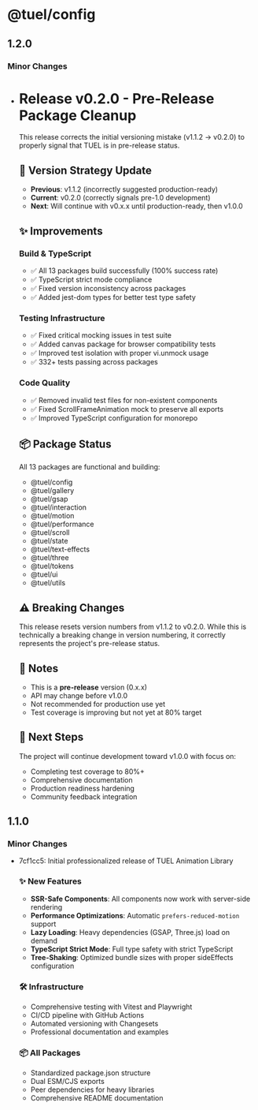 # @tuel/config

## 1.2.0

### Minor Changes

- # Release v0.2.0 - Pre-Release Package Cleanup

  This release corrects the initial versioning mistake (v1.1.2 → v0.2.0) to properly signal that TUEL is in pre-release status.

  ## 🎯 Version Strategy Update

  - **Previous**: v1.1.2 (incorrectly suggested production-ready)
  - **Current**: v0.2.0 (correctly signals pre-1.0 development)
  - **Next**: Will continue with v0.x.x until production-ready, then v1.0.0

  ## ✨ Improvements

  ### Build & TypeScript

  - ✅ All 13 packages build successfully (100% success rate)
  - ✅ TypeScript strict mode compliance
  - ✅ Fixed version inconsistency across packages
  - ✅ Added jest-dom types for better test type safety

  ### Testing Infrastructure

  - ✅ Fixed critical mocking issues in test suite
  - ✅ Added canvas package for browser compatibility tests
  - ✅ Improved test isolation with proper vi.unmock usage
  - ✅ 332+ tests passing across packages

  ### Code Quality

  - ✅ Removed invalid test files for non-existent components
  - ✅ Fixed ScrollFrameAnimation mock to preserve all exports
  - ✅ Improved TypeScript configuration for monorepo

  ## 📦 Package Status

  All 13 packages are functional and building:

  - @tuel/config
  - @tuel/gallery
  - @tuel/gsap
  - @tuel/interaction
  - @tuel/motion
  - @tuel/performance
  - @tuel/scroll
  - @tuel/state
  - @tuel/text-effects
  - @tuel/three
  - @tuel/tokens
  - @tuel/ui
  - @tuel/utils

  ## ⚠️ Breaking Changes

  This release resets version numbers from v1.1.2 to v0.2.0. While this is technically a breaking change in version numbering, it correctly represents the project's pre-release status.

  ## 📝 Notes

  - This is a **pre-release** version (0.x.x)
  - API may change before v1.0.0
  - Not recommended for production use yet
  - Test coverage is improving but not yet at 80% target

  ## 🚀 Next Steps

  The project will continue development toward v1.0.0 with focus on:

  - Completing test coverage to 80%+
  - Comprehensive documentation
  - Production readiness hardening
  - Community feedback integration

## 1.1.0

### Minor Changes

- 7cf1cc5: Initial professionalized release of TUEL Animation Library

  ### ✨ New Features

  - **SSR-Safe Components**: All components now work with server-side rendering
  - **Performance Optimizations**: Automatic `prefers-reduced-motion` support
  - **Lazy Loading**: Heavy dependencies (GSAP, Three.js) load on demand
  - **TypeScript Strict Mode**: Full type safety with strict TypeScript
  - **Tree-Shaking**: Optimized bundle sizes with proper sideEffects configuration

  ### 🛠️ Infrastructure

  - Comprehensive testing with Vitest and Playwright
  - CI/CD pipeline with GitHub Actions
  - Automated versioning with Changesets
  - Professional documentation and examples

  ### 📦 All Packages

  - Standardized package.json structure
  - Dual ESM/CJS exports
  - Peer dependencies for heavy libraries
  - Comprehensive README documentation
